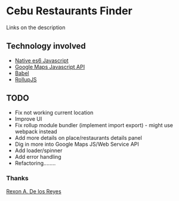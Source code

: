 # Cebu Restaurants Finder
Links on the description

## Technology involved
  * [Native es6 Javascript](https://developer.mozilla.org/bm/docs/Web/JavaScript)
  * [Google Maps Javascript API](https://developers.google.com/maps/documentation/javascript/)
  * [Babel](https://babeljs.io/)
  * [RollupJS](https://rollupjs.org/)


## TODO
* Fix not working current location
* Improve UI
* Fix rollup module bundler (implement import export) - might use webpack instead
* Add more details on place/restaurants details panel
* Dig in more into Google Maps JS/Web Service API
* Add loader/spinner
* Add error handling
* Refactoring........


### Thanks
[Rexon A. De los Reyes](http://xrexonx.github.io)
